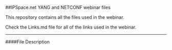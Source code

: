 ##IPSpace.net YANG and NETCONF webinar files

This repository contains all the files used in the webinar.

Check the Links.md file for all of the links used in the webinar.


---

####File Description



